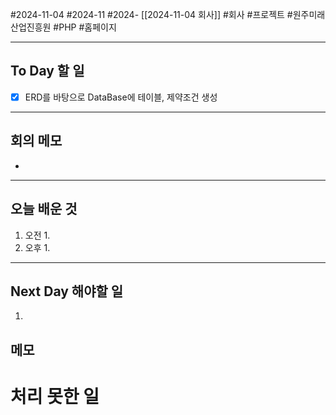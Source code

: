 #2024-11-04 #2024-11 #2024- [[2024-11-04 회사]]
#회사 #프로젝트 #원주미래산업진흥원 #PHP #홈페이지 

---
## To Day 할 일
- [x] ERD를 바탕으로 DataBase에 테이블, 제약조건 생성
---
## 회의 메모
- 
---
## 오늘 배운 것
1. 오전
    1. 
2. 오후
    1. 
---
## Next Day 해야할 일
1. 


## 메모


# 처리 못한 일